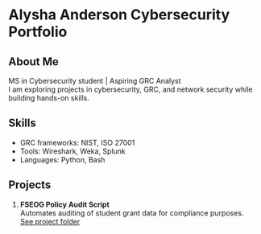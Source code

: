 # Alysha Anderson Cybersecurity Portfolio

## About Me
MS in Cybersecurity student | Aspiring GRC Analyst  
I am exploring projects in cybersecurity, GRC, and network security while building hands-on skills.  

## Skills
- GRC frameworks: NIST, ISO 27001  
- Tools: Wireshark, Weka, Splunk  
- Languages: Python, Bash  

## Projects
1. **FSEOG Policy Audit Script**  
   Automates auditing of student grant data for compliance purposes.  
   [See project folder](GRC-Portfolio/FSEOG-Policy-Audit/)

